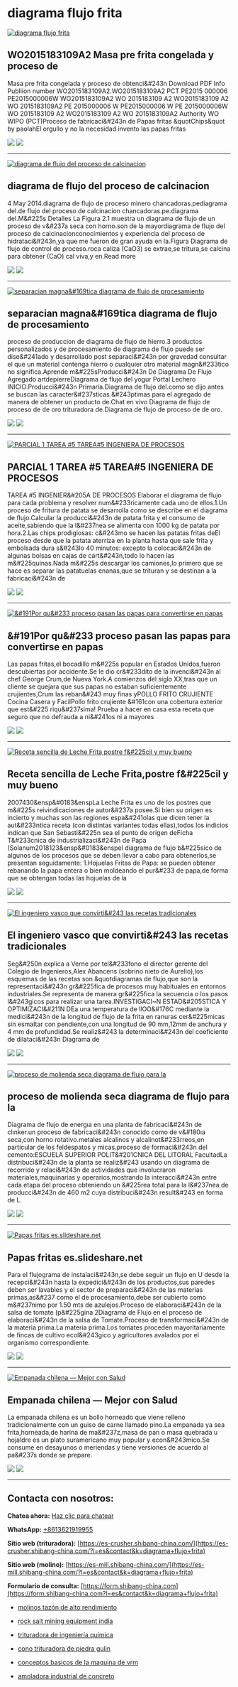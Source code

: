 # diagrama flujo frita

<a href="https://swt.shibang-china.com/?l=es&img&k=diagrama+flujo+frita" target="_blank">![diagrama flujo frita](http://static.shibang-china.com/all-800x300/862.jpg)</a>

## WO2015183109A2 Masa pre frita congelada y proceso de
Masa pre frita congelada y proceso de obtenci&#243n Download PDF Info Publiion number WO2015183109A2.WO2015183109A2 PCT PE2015 000006 PE2015000006W WO2015183109A2 WO 2015183109 A2 WO2015183109 A2 WO 2015183109A2 PE 2015000006 W PE2015000006 W PE 2015000006W WO 2015183109 A2 WO2015183109 A2 WO 2015183109A2 Authority WO WIPO (PCT)Proceso de fabricaci&#243n de Papas fritas &quotChips&quot by paolahEl orgullo y no la necesidad invento las papas fritas


<a href="https://whatsapp.shibangsoft.com/WhatsApp.php" target="_blank" title="WhatsApp">![](http://static.shibang-china.com/icon/whatsapp.png)</a> <a href="https://swt.shibang-china.com/?l=es&icon&k=diagrama+flujo+frita" target="_blank">![](http://static.shibang-china.com/icon/chat-es.png)</a>

---

<a href="https://swt.shibang-china.com/?l=es&img&k=diagrama+flujo+frita" target="_blank">![diagrama de flujo del proceso de calcinacion](http://static.shibang-china.com/all-800x300/799.jpg)</a>

## diagrama de flujo del proceso de calcinacion
4 May 2014.diagrama de flujo de proceso minero chancadoras.pediagrama del.de flujo del proceso de calcinacion chancadoras.pe.diagrama del.M&#225s Detalles La Figura 2.1 muestra un diagrama de flujo de un proceso de v&#237a seca con horno.son de la mayordiagrama de flujo del proceso de calcinacionconocimientos y experiencia del proceso de hidrataci&#243n,ya que me fueron de gran ayuda en la.Figura Diagrama de flujo de control de proceso.roca caliza (CaO3) se extrae,se tritura,se calcina para obtener (CaO) cal viva,y en.Read more


<a href="https://whatsapp.shibangsoft.com/WhatsApp.php" target="_blank" title="WhatsApp">![](http://static.shibang-china.com/icon/whatsapp.png)</a> <a href="https://swt.shibang-china.com/?l=es&icon&k=diagrama+flujo+frita" target="_blank">![](http://static.shibang-china.com/icon/chat-es.png)</a>

---

<a href="https://swt.shibang-china.com/?l=es&img&k=diagrama+flujo+frita" target="_blank">![separacian magna&#169tica diagrama de flujo de procesamiento](http://static.shibang-china.com/all-800x300/1432.jpg)</a>

## separacian magna&#169tica diagrama de flujo de procesamiento
proceso de produccion de diagrama de flujo de hierro.3 productos personalizados y de procesamiento de diagrama de flujo puede ser dise&#241ado y desarrollado post separaci&#243n por gravedad consultar el que un material contenga hierro o cualquier otro material magn&#233tico no significa.Aprende m&#225sProducci&#243n De Diagrama De Flujo Agregado artdepierreDiagrama de flujo del yogur Portal Lechero INICIO.Producci&#243n Primaria.Diagrama de flujo del.como se dijo antes se buscan las caracter&#237sticas &#243ptimas para el agregado de manera de obtener un producto de.Chat en vivo Diagrama de flujo de proceso de de oro trituradora de.Diagrama de flujo de proceso de de oro.


<a href="https://whatsapp.shibangsoft.com/WhatsApp.php" target="_blank" title="WhatsApp">![](http://static.shibang-china.com/icon/whatsapp.png)</a> <a href="https://swt.shibang-china.com/?l=es&icon&k=diagrama+flujo+frita" target="_blank">![](http://static.shibang-china.com/icon/chat-es.png)</a>

---

<a href="https://swt.shibang-china.com/?l=es&img&k=diagrama+flujo+frita" target="_blank">![PARCIAL 1 TAREA #5 TAREA#5 INGENIERA DE PROCESOS](http://static.shibang-china.com/all-800x300/538.jpg)</a>

## PARCIAL 1 TAREA #5 TAREA#5 INGENIERA DE PROCESOS
TAREA #5 INGENIER&#205A DE PROCESOS Elaborar el diagrama de flujo para cada problema y resolver num&#233ricamente cada uno de ellos.1.Un proceso de fritura de patata se desarrolla como se describe en el diagrama de flujo.Calcular la producci&#243n de patata frita y el consumo de aceite,sabiendo que la l&#237nea se alimenta con 1000 kg de patata por hora.2.Las chips prodigiosas: c&#243mo se hacen las patatas fritas deEl proceso desde que la patata aterriza en la planta hasta que sale frita y embolsada dura s&#243lo 40 minutos: excepto la colocaci&#243n de algunas bolsas en cajas de cart&#243n,todo lo hacen las m&#225quinas.Nada m&#225s descargar los camiones,lo primero que se hace es separar las patatuelas enanas,que se trituran y se destinan a la fabricaci&#243n de


<a href="https://whatsapp.shibangsoft.com/WhatsApp.php" target="_blank" title="WhatsApp">![](http://static.shibang-china.com/icon/whatsapp.png)</a> <a href="https://swt.shibang-china.com/?l=es&icon&k=diagrama+flujo+frita" target="_blank">![](http://static.shibang-china.com/icon/chat-es.png)</a>

---

<a href="https://swt.shibang-china.com/?l=es&img&k=diagrama+flujo+frita" target="_blank">![&#191Por qu&#233 proceso pasan las papas para convertirse en papas](http://static.shibang-china.com/all-800x300/598.jpg)</a>

## &#191Por qu&#233 proceso pasan las papas para convertirse en papas
Las papas fritas,el bocadillo m&#225s popular en Estados Unidos,fueron descubiertas por accidente.Se le dio cr&#233dito de la invenci&#243n al chef George Crum,de Nueva York.A comienzos del siglo XX,tras que un cliente se quejara que sus papas no estaban suficientemente crujientes,Crum las reban&#243 muy finas yPOLLO FRITO CRUJIENTE Cocina Casera y FacilPollo frito crujiente &#161con una cobertura exterior que est&#225 riqu&#237sima! Prueba a hacer en casa esta receta que seguro que no defrauda a ni&#241os ni a mayores


<a href="https://whatsapp.shibangsoft.com/WhatsApp.php" target="_blank" title="WhatsApp">![](http://static.shibang-china.com/icon/whatsapp.png)</a> <a href="https://swt.shibang-china.com/?l=es&icon&k=diagrama+flujo+frita" target="_blank">![](http://static.shibang-china.com/icon/chat-es.png)</a>

---

<a href="https://swt.shibang-china.com/?l=es&img&k=diagrama+flujo+frita" target="_blank">![Receta sencilla de Leche Frita,postre f&#225cil y muy bueno](http://static.shibang-china.com/all-800x300/1477.jpg)</a>

## Receta sencilla de Leche Frita,postre f&#225cil y muy bueno
2007430&ensp&#0183&enspLa Leche Frita es uno de los postres que m&#225s reivindicaciones de autor&#237a posee.Si bien su origen es incierto y muchas son las regiones espa&#241olas que dicen tener la aut&#233ntica receta (con distintas variantes todas ellas),todos los indicios indican que San Sebasti&#225n sea el punto de origen deFicha T&#233cnica de industrializaci&#243n de Papa (Solanum2018123&ensp&#0183&enspel diagrama de flujo b&#225sico de algunos de los procesos que se deben llevar a cabo para obtenerlos,se presentan seguidamente: 1.Hojuelas Fritas de Papa: se pueden obtener rebanando la papa entera o bien moldeando el pur&#233 de papa,de forma que se obtengan todas las hojuelas de la


<a href="https://whatsapp.shibangsoft.com/WhatsApp.php" target="_blank" title="WhatsApp">![](http://static.shibang-china.com/icon/whatsapp.png)</a> <a href="https://swt.shibang-china.com/?l=es&icon&k=diagrama+flujo+frita" target="_blank">![](http://static.shibang-china.com/icon/chat-es.png)</a>

---

<a href="https://swt.shibang-china.com/?l=es&img&k=diagrama+flujo+frita" target="_blank">![El ingeniero vasco que convirti&#243 las recetas tradicionales](http://static.shibang-china.com/all-800x300/203.jpg)</a>

## El ingeniero vasco que convirti&#243 las recetas tradicionales
Seg&#250n explica a Verne por tel&#233fono el director gerente del Colegio de Ingenieros,Alex Abancens (sobrino nieto de Aurelio),los esquemas de las recetas son &quotdiagramas de flujo,que son la representaci&#243n gr&#225fica de procesos muy habituales en entornos industriales.Se representa de manera gr&#225fica la secuencia o los pasos l&#243gicos para realizar una tarea.INVESTIGACI~N ESTAD&#205STICA Y OPTIMIZACI&#211N DEa una temperatura de llOO&#176C mediante la medici&#243n de la longitud de flujo de la frita en ranuras cer&#225micas sin esmaltar con pendiente,con una longitud de 90 mm,12mm de anchura y 4 mm de profundidad.Se realiz&#243 la determinaci&#243n del coeficiente de dilataci&#243n Diagrama de


<a href="https://whatsapp.shibangsoft.com/WhatsApp.php" target="_blank" title="WhatsApp">![](http://static.shibang-china.com/icon/whatsapp.png)</a> <a href="https://swt.shibang-china.com/?l=es&icon&k=diagrama+flujo+frita" target="_blank">![](http://static.shibang-china.com/icon/chat-es.png)</a>

---

<a href="https://swt.shibang-china.com/?l=es&img&k=diagrama+flujo+frita" target="_blank">![proceso de molienda seca diagrama de flujo para la](http://static.shibang-china.com/all-800x300/1464.jpg)</a>

## proceso de molienda seca diagrama de flujo para la
Diagrama de flujo de energıa en una planta de fabricaci&#243n de clınker.un proceso de fabricaci&#243n conocido como de v&#180ıa seca,con horno rotativo.metales alcalinos y alcalinot&#233rreos,en particular de los feldespatos y micas.proceso de formaci&#243n del cemento:ESCUELA SUPERIOR POLIT&#201CNICA DEL LITORAL FacultadLa distribuci&#243n de la planta se realiz&#243 usando un diagrama de recorrido y relaci&#243n de actividades que involucraron materiales,maquinarias y operarios,mostrando la interacci&#243n entre cada etapa del proceso obteniendo un &#225rea total para la l&#237nea de producci&#243n de 460 m2 cuya distribuci&#243n result&#243 en forma de L.


<a href="https://whatsapp.shibangsoft.com/WhatsApp.php" target="_blank" title="WhatsApp">![](http://static.shibang-china.com/icon/whatsapp.png)</a> <a href="https://swt.shibang-china.com/?l=es&icon&k=diagrama+flujo+frita" target="_blank">![](http://static.shibang-china.com/icon/chat-es.png)</a>

---

<a href="https://swt.shibang-china.com/?l=es&img&k=diagrama+flujo+frita" target="_blank">![Papas fritas es.slideshare.net](http://static.shibang-china.com/all-800x300/23.jpg)</a>

## Papas fritas es.slideshare.net
Para el flujograma de instalaci&#243n,se debe seguir un flujo en U desde la recepci&#243n hasta la expedici&#243n de los productos,sus paredes deben ser lavables y el sector de preparaci&#243n de las materias primas,as&#237 como el de procesamiento,debe ser cubierto como m&#237nimo por 1.50 mts de azulejos.Proceso de elaboraci&#243n de la salsa de tomate (p&#225gina 2Diagrama de Flujo en el proceso de elaboraci&#243n de la salsa de Tomate.Proceso de transformaci&#243n de la materia prima.La materia prima.Los tomates proceden mayoritariamente de fincas de cultivo ecol&#243gico y agricultores avalados por el organismo correspondiente.


<a href="https://whatsapp.shibangsoft.com/WhatsApp.php" target="_blank" title="WhatsApp">![](http://static.shibang-china.com/icon/whatsapp.png)</a> <a href="https://swt.shibang-china.com/?l=es&icon&k=diagrama+flujo+frita" target="_blank">![](http://static.shibang-china.com/icon/chat-es.png)</a>

---

<a href="https://swt.shibang-china.com/?l=es&img&k=diagrama+flujo+frita" target="_blank">![Empanada chilena — Mejor con Salud](http://static.shibang-china.com/all-800x300/1467.jpg)</a>

## Empanada chilena — Mejor con Salud
La empanada chilena es un bollo horneado que viene relleno tradicionalmente con un guiso de carne llamado pino.La empanada ya sea frita,horneada,de harina de ma&#237z,masa de pan o masa quebrada u hojaldre es un plato suramericano muy popular y econ&#243mico.Se consume en desayunos o meriendas y tiene versiones de acuerdo al pa&#237s donde se prepare.

<a href="https://whatsapp.shibangsoft.com/WhatsApp.php" target="_blank" title="WhatsApp">![](http://static.shibang-china.com/icon/whatsapp.png)</a> <a href="https://swt.shibang-china.com/?l=es&icon&k=diagrama+flujo+frita" target="_blank">![](http://static.shibang-china.com/icon/chat-es.png)</a>

---
## Contacta con nosotros:

**Chatea ahora:** [Haz clic para chatear](https://swt.shibang-china.com?l=es&contact&k=diagrama+flujo+frita)

**WhatsApp:**  [+8613621919955](https://whatsapp.shibangsoft.com/WhatsApp.php)

**Sitio web (trituradora):** [https://es-crusher.shibang-china.com/](https://es-crusher.shibang-china.com/?l=es&contact&k=diagrama+flujo+frita)

**Sitio web (molino):** [https://es-mill.shibang-china.com/](https://es-mill.shibang-china.com/?l=es&contact&k=diagrama+flujo+frita)

**Formulario de consulta:** [https://form.shibang-china.com](https://form.shibang-china.com?l=es&contact&k=diagrama+flujo+frita)

* [molinos tazón de alto rendimiento](../60/molinos%20taz%C3%B3n%20de%20alto%20rendimiento.md)

* [rock salt mining equipment india](../57/rock%20salt%20mining%20equipment%20india.md)

* [trituradora de ingeniería química](../64/trituradora%20de%20ingenier%C3%ADa%20qu%C3%ADmica.md)

* [cono trituradora de piedra gulin](../59/cono%20trituradora%20de%20piedra%20gulin.md)

* [conceptos basicos de la maquina de vrm](../62/conceptos%20basicos%20de%20la%20maquina%20de%20vrm.md)

* [amoladora industrial de concreto](../53/amoladora%20industrial%20de%20concreto.md)